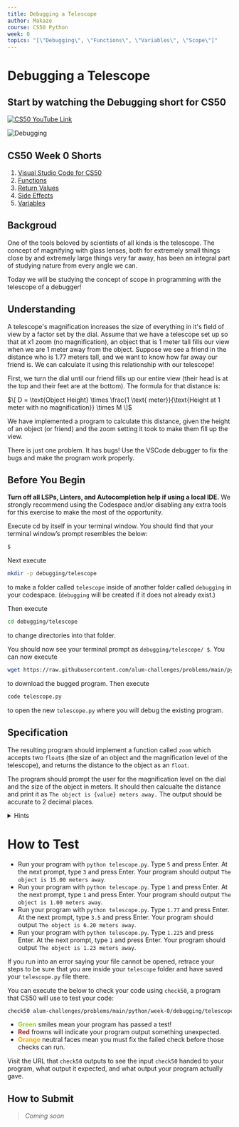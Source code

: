 ```yaml
---
title: Debugging a Telescope
author: Makaze
course: CS50 Python
week: 0
topics: "[\"Debugging\", \"Functions\", \"Variables\", \"Scope\"]"
---
```

# Debugging a Telescope
## Start by watching the Debugging short for CS50
[![CS50 YouTube Link](https://img.youtube.com/vi/2hsn7AxXKmg/0.jpg)](https://www.youtube.com/watch?v=2hsn7AxXKmg)

![Debugging](https://www.youtube.com/watch?v=2hsn7AxXKmg)

## CS50 Week 0 Shorts
<ol>
    <li><a href="https://cs50.harvard.edu/python/2022/shorts/visual_studio_code_for_cs50/">Visual Studio Code for CS50</a></li>
    <li><a href="https://cs50.harvard.edu/python/2022/shorts/functions/">Functions</a></li>
    <li><a href="https://cs50.harvard.edu/python/2022/shorts/return_values/">Return Values</a></li>
    <li><a href="https://cs50.harvard.edu/python/2022/shorts/side_effects/">Side Effects</a></li>
    <li><a href="https://cs50.harvard.edu/python/2022/shorts/variables/">Variables</a></li>
</ol>

## Backgroud
One of the tools beloved by scientists of all kinds is the telescope. The concept of magnifying with glass lenses, both for extremely small things close by and extremely large things very far away, has been an integral part of studying nature from every angle we can.

Today we will be studying the concept of scope in programming with the telescope of a debugger!

## Understanding
A telescope's magnification increases the size of everything in it's field of view by a factor set by the dial. Assume that we have a telescope set up so that at x1 zoom (no magnification), an object that is 1 meter tall fills our view when we are 1 meter away from the object. Suppose we see a friend in the distance who is 1.77 meters tall, and we want to know how far away our friend is. We can calculate it using this relationship with our telescope!

First, we turn the dial until our friend fills up our entire view (their head is at the top and their feet are at the bottom). The formula for that distance is:

$\[
D = \text{Object Height} \times \frac{1 \text{ meter}}{\text{Height at 1 meter with no magnification}} \times M
\]$

We have implemented a program to calculate this distance, given the height of an object (or friend) and the zoom setting it took to make them fill up the view.

There is just one problem. It has bugs! Use the VSCode debugger to fix the bugs and make the program work properly.

## Before You Begin
**Turn off all LSPs, Linters, and Autocompletion help if using a local IDE.** We strongly recommend using the Codespace and/or disabling any extra tools for this exercise to make the most of the opportunity.

Execute cd by itself in your terminal window. You should find that your terminal window’s prompt resembles the below:
```bash
$
```
Next execute
```bash
mkdir -p debugging/telescope
```
to make a folder called `telescope` inside of another folder called `debugging` in your codespace. (`debugging` will be created if it does not already exist.)

Then execute
```bash
cd debugging/telescope
```
to change directories into that folder.

You should now see your terminal prompt as `debugging/telescope/ $`. You can now execute
```bash
wget https://raw.githubusercontent.com/alum-challenges/problems/main/python/week-0/debugging/telescope/telescope.py
```
to download the bugged program. Then execute
```bash
code telescope.py
```
to open the new `telescope.py` where you will debug the existing program.

## Specification
The resulting program should implement a function called `zoom` which accepts two `float`s (the size of an object and the magnification level of the telescope), and returns the distance to the object as an `float`.

The program should prompt the user for the magnification level on the dial and the size of the object in meters. It should then calcualte the distance and print it as `The object is {value} meters away.` The output should be accurate to 2 decimal places.

<details>
    <summary>Hints</summary>
    <p>More about functions: <a href="https://docs.python.org/3/tutorial/controlflow.html#defining-functions">https://docs.python.org/3/tutorial/controlflow.html#defining-functions</a></p>
</details>

# How to Test
* Run your program with `python telescope.py`. Type `5` and press Enter. At the next prompt, type `3` and press Enter. Your program should output `The object is 15.00 meters away`.
* Run your program with `python telescope.py`. Type `1` and press Enter. At the next prompt, type `1` and press Enter. Your program should output `The object is 1.00 meters away`.
* Run your program with `python telescope.py`. Type `1.77` and press Enter. At the next prompt, type `3.5` and press Enter. Your program should output `The object is 6.20 meters away`.
* Run your program with `python telescope.py`. Type `1.225` and press Enter. At the next prompt, type `1` and press Enter. Your program should output `The object is 1.23 meters away`.

If you run into an error saying your file cannot be opened, retrace your steps to be sure that you are inside your `telescope` folder and have saved your `telescope.py` file there.

You can execute the below to check your code using `check50`, a program that CS50 will use to test your code:
```bash
check50 alum-challenges/problems/main/python/week-0/debugging/telescope/tests
```
* **<span style="color: yellowgreen;">Green</span>** smiles mean your program has passed a test!
* **<span style="color: firebrick;">Red</span>** frowns will indicate your program output something unexpected.
* **<span style="color: orange;">Orange</span>** neutral faces mean you must fix the failed check before those checks can run.

Visit the URL that `check50` outputs to see the input `check50` handed to your program, what output it expected, and what output your program actually gave.

## How to Submit
> *Coming soon*
